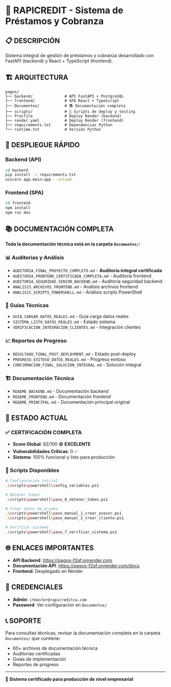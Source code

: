# 🚀 RAPICREDIT - Sistema de Préstamos y Cobranza

## 📋 **DESCRIPCIÓN**

Sistema integral de gestión de préstamos y cobranza desarrollado con FastAPI (backend) y React + TypeScript (frontend).

## 🏗️ **ARQUITECTURA**

```
pagos/
├── backend/              # API FastAPI + PostgreSQL
├── frontend/             # SPA React + TypeScript
├── Documentos/           # 📚 Documentación completa
├── scripts/              # 🔧 Scripts de deploy y testing
├── Procfile              # Deploy Render (backend)
├── render.yaml           # Deploy Render (frontend)
├── requirements.txt      # Dependencias Python
└── runtime.txt           # Versión Python
```

## 🚀 **DESPLIEGUE RÁPIDO**

### **Backend (API)**
```bash
cd backend
pip install -r requirements.txt
uvicorn app.main:app --reload
```

### **Frontend (SPA)**
```bash
cd frontend
npm install
npm run dev
```

## 📚 **DOCUMENTACIÓN COMPLETA**

**Toda la documentación técnica está en la carpeta `Documentos/`:**

### **📊 Auditorías y Análisis**
- `AUDITORIA_FINAL_PROYECTO_COMPLETO.md` - **Auditoría integral certificada**
- `AUDITORIA_FRONTEND_CERTIFICADA_COMPLETA.md` - Auditoría frontend
- `AUDITORIA_SEGURIDAD_SENIOR_BACKEND.md` - Auditoría seguridad backend
- `ANALISIS_ARCHIVOS_FRONTEND.md` - Análisis archivos frontend
- `ANALISIS_SCRIPTS_POWERSHELL.md` - Análisis scripts PowerShell

### **🔧 Guías Técnicas**
- `GUIA_CARGAR_DATOS_REALES.md` - Guía carga datos reales
- `SISTEMA_LISTO_DATOS_REALES.md` - Estado sistema
- `VERIFICACION_INTEGRACION_CLIENTES.md` - Integración clientes

### **📈 Reportes de Progreso**
- `RESULTADO_FINAL_POST_DEPLOYMENT.md` - Estado post-deploy
- `PROGRESO_EXITOSO_DATOS_REALES.md` - Progreso exitoso
- `CONFIRMACION_FINAL_SOLUCION_INTEGRAL.md` - Solución integral

### **🏗️ Documentación Técnica**
- `README_BACKEND.md` - Documentación backend
- `README_FRONTEND.md` - Documentación frontend
- `README_PRINCIPAL.md` - Documentación principal original

## 🎯 **ESTADO ACTUAL**

### **✅ CERTIFICACIÓN COMPLETA**
- **Score Global**: 92/100 🟢 **EXCELENTE**
- **Vulnerabilidades Críticas**: 0 ✅
- **Sistema**: 100% funcional y listo para producción

### **🔧 Scripts Disponibles**
```bash
# Configuración inicial
.\scripts\powershell\config_variables.ps1

# Obtener token
.\scripts\powershell\paso_0_obtener_token.ps1

# Crear datos de prueba
.\scripts\powershell\paso_manual_1_crear_asesor.ps1
.\scripts\powershell\paso_manual_2_crear_cliente.ps1

# Verificar sistema
.\scripts\powershell\paso_7_verificar_sistema.ps1
```

## 🌐 **ENLACES IMPORTANTES**

- **API Backend**: https://pagos-f2qf.onrender.com
- **Documentación API**: https://pagos-f2qf.onrender.com/docs
- **Frontend**: Desplegado en Render

## 👥 **CREDENCIALES**

- **Admin**: `itmaster@rapicreditca.com`
- **Password**: Ver configuración en `Documentos/`

## 📞 **SOPORTE**

Para consultas técnicas, revisar la documentación completa en la carpeta `Documentos/` que contiene:
- 60+ archivos de documentación técnica
- Auditorías certificadas
- Guías de implementación
- Reportes de progreso

---

**🎉 Sistema certificado para producción de nivel empresarial**
